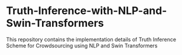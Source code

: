 # Truth-Inference-with-NLP-and-Swin-Transformers
This repository contains the  implementation details of  Truth Inference Scheme for Crowdsourcing using NLP and Swin Transformers
